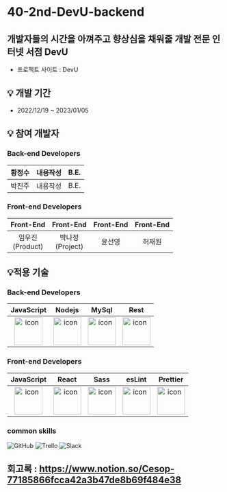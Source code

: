 # 40-2nd-DevU-backend
## 개발자들의 시간을 아껴주고 향상심을 채워줄 개발 전문 인터넷 서점 DevU


- 프로젝트 사이트 : DevU


## 💡 개발 기간


- 2022/12/19 ~ 2023/01/05

## 💡 참여 개발자


### Back-end Developers

| 황정수 | 내용작성 | B.E. |
| --- | --- | --- |
| 박진주 | 내용작성 | B.E. |


### **Front-end Developers**

| Front-End | Front-End | Front-End | Front-End |
| :---: | :---: | :---: | :---: |
| 임우진<br>(Product) | 박나정<br>(Project) | 윤선영 | 허재원 |


## 💡적용 기술

### Back-end Developers
|JavaScript|Nodejs|MySql|Rest|
| :--: | :--: | :--: | :--: |
| <img src="https://techstack-generator.vercel.app/js-icon.svg" alt="icon" width="65" height="65" /> | <img src="https://techstack-generator.vercel.app/nginx-icon.svg" alt="icon" width="65" height="65" /> | <img src="https://techstack-generator.vercel.app/mysql-icon.svg" alt="icon" width="65" height="65" /> | <img src="https://techstack-generator.vercel.app/restapi-icon.svg" alt="icon" width="65" height="65" /> |

### **Front-end Developers**
|JavaScript|React|Sass|esLint|Prettier|
| :--: | :--: | :--: | :--: | :--: |
| <img src="https://techstack-generator.vercel.app/js-icon.svg" alt="icon" width="65" height="65" /> | <img src="https://techstack-generator.vercel.app/react-icon.svg" alt="icon" width="65" height="65" /> | <img src="https://techstack-generator.vercel.app/sass-icon.svg" alt="icon" width="65" height="65" /></div> | <img src="https://techstack-generator.vercel.app/eslint-icon.svg" alt="icon" width="65" height="65" /> | <img src="https://techstack-generator.vercel.app/prettier-icon.svg" alt="icon" width="65" height="65" /> |


### common skills
![GitHub](https://img.shields.io/badge/github-%23121011.svg?style=for-the-badge&logo=github&logoColor=white)
![Trello](https://img.shields.io/badge/Trello-%23026AA7.svg?style=for-the-badge&logo=Trello&logoColor=white)
![Slack](https://img.shields.io/badge/Slack-4A154B?style=for-the-badge&logo=slack&logoColor=white)

## 회고록 : https://www.notion.so/Cesop-77185866fcca42a3b47de8b69f484e38

